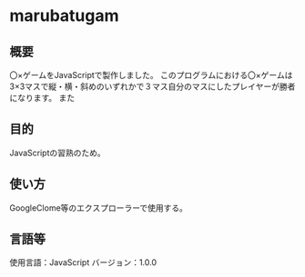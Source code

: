 # marubatugam
## 概要
〇×ゲームをJavaScriptで製作しました。
このプログラムにおける〇×ゲームは3×3マスで縦・横・斜めのいずれかで３マス自分のマスにしたプレイヤーが勝者になります。
また
## 目的
JavaScriptの習熟のため。
## 使い方
GoogleClome等のエクスプローラーで使用する。

## 言語等
使用言語：JavaScript
バージョン：1.0.0
